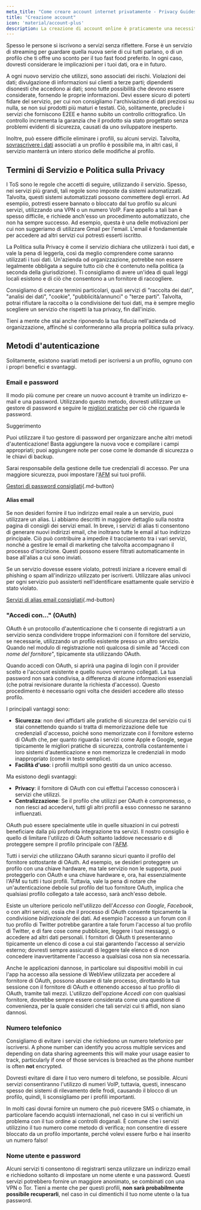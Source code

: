```yaml
---
meta_title: "Come creare account internet privatamente - Privacy Guides"
title: "Creazione account"
icon: 'material/account-plus'
description: La creazione di account online è praticamente una necessità di internet, adotta questi accorgimenti per assicurare di rimanere privato.
---
```


Spesso le persone si iscrivono a servizi senza riflettere. Forse è un servizio di streaming per guardare quella nuova serie di cui tutti parlano, o di un profilo che ti offre uno sconto per il tuo fast food preferito. In ogni caso, dovresti considerare le implicazioni per i tuoi dati, ora e in futuro.

A ogni nuovo servizio che utilizzi, sono associati dei rischi. Violazioni dei dati; divulgazione di informazioni sui clienti a terze parti; dipendenti disonesti che accedono ai dati; sono tutte possibilità che devono essere considerate, fornendo le proprie informazioni. Devi essere sicuro di poterti fidare del servizio, per cui non consigliamo l'archiviazione di dati preziosi su nulla, se non sui prodotti più maturi e testati. Ciò, solitamente, preclude i servizi che forniscono E2EE e hanno subito un controllo crittografico. Un controllo incrementa la garanzia che il prodotto sia stato progettato senza problemi evidenti di sicurezza, causati da uno sviluppatore inesperto.

Inoltre, può essere difficile eliminare i profili, su alcuni servizi. Talvolta, [sovrascrivere i dati](account-deletion.md#overwriting-account-information) associati a un profilo è possibile ma, in altri casi, il servizio manterrà un intero storico delle modifiche al profilo.

## Termini di Servizio e Politica sulla Privacy

I ToS sono le regole che accetti di seguire, utilizzando il servizio. Spesso, nei servizi più grandi, tali regole sono imposte da sistemi automatizzati. Talvolta, questi sistemi automatizzati possono commettere degli errori. Ad esempiio, potresti essere bannato o bloccato dal tuo profilo su alcuni servizi, utilizzando una VPN o un numero VoIP. Fare appello a tali ban è spesso difficile, e richiede anch'esso un procedimento automatizzato, che non ha sempre successo. Ad esempio, questa è una delle motivazioni per cui non suggeriamo di utilizzare Gmail per l'email. L'email è fondamentale per accedere ad altri servizi cui potresti esserti iscritto.

La Politica sulla Privacy è come il servizio dichiara che utilizzerà i tuoi dati, e vale la pena di leggerla, così da meglio comprendere come saranno utilizzati i tuoi dati. Un'azienda od organizzazione, potrebbe non essere legalmente obbligata a seguire tutto ciò che è contenuto nella politica (a seconda della giurisdizione). Ti consigliamo di avere un'idea di quali leggi locali esistono e di ciò che consentono a un fornitore di raccogliere.

Consigliamo di cercare termini particolari, quali servizi di "raccolta dei dati", "analisi dei dati", "cookie", "pubblicità/annunci" o "terze parti". Talvolta, potrai rifiutare la raccolta o la condivisione dei tuoi dati, ma è sempre meglio scegliere un servizio che rispetti la tua privacy, fin dall'inizio.

Tieni a mente che stai anche riponendo la tua fiducia nell'azienda od organizzazione, affinché si conformeranno alla propria politica sulla privacy.

## Metodi d'autenticazione

Solitamente, esistono svariati metodi per iscriversi a un profilo, ognuno con i propri benefici e svantaggi.

### Email e password

Il modo più comune per creare un nuovo account è tramite un indirizzo e-mail e una password. Utilizzando questo metodo, dovresti utilizzare un gestore di password e seguire le [migliori pratiche](passwords-overview.md) per ciò che riguarda le password.

<div class="admonition tip" markdown>
<p class="admonition-title">Suggerimento</p>

Puoi utilizzare il tuo gestore di password per organizzare anche altri metodi d'autenticazione! Basta aggiungere la nuova voce e compilare i campi appropriati; puoi aggiungere note per cose come le domande di sicurezza o le chiavi di backup.

</div>

Sarai responsabile della gestione delle tue credenziali di accesso. Per una maggiore sicurezza, puoi impostare l'[AFM](multi-factor-authentication.md) sui tuoi profili.

[Gestori di password consigliati](../passwords.md ""){.md-button}

#### Alias email

Se non desideri fornire il tuo indirizzo email reale a un servizio, puoi utilizzare un alias. Li abbiamo descritti in maggiore dettaglio sulla nostra pagina di consigli dei servizi email. In breve, i servizi di alias ti consentono di generare nuovi indirizzi email, che inoltrano tutte le email al tuo indirizzo principale. Ciò può contribuire a impedire il tracciamento tra i vari servizi, nonché a gestire le email di marketing che talvolta accompagnano il processo d'iscrizione. Questi possono essere filtrati automaticamente in base all'alias a cui sono inviati.

Se un servizio dovesse essere violato, potresti iniziare a ricevere email di phishing o spam all'indirizzo utilizzato per iscriverti. Utilizzare alias univoci per ogni servizio può assisterti nell'identificare esattamente quale servizio è stato violato.

[Servizi di alias email consigliati](../email-aliasing.md ""){.md-button}

### "Accedi con..." (OAuth)

OAuth è un protocollo d'autenticazione che ti consente di registrarti a un servizio senza condividere troppe informazioni con il fornitore del servizio, se necessarie, utilizzando un profilo esistente presso un altro servizio. Quando nel modulo di registrazione noti qualcosa di simile ad "Accedi con *nome del fornitore*", tipicamente sta utilizzando OAuth.

Quando accedi con OAuth, si aprirà una pagina di login con il provider scelto e l'account esistente e quello nuovo verranno collegati. La tua password non sarà condivisa, a differenza di alcune informazioni essenziali (che potrai revisionare durante la richiesta d'accesso). Questo procedimento è necessario ogni volta che desideri accedere allo stesso profilo.

I principali vantaggi sono:

- **Sicurezza**: non devi affidarti alle pratiche di sicurezza del servizio cui ti stai connettendo quando si tratta di memorizzazione delle tue credenziali d'accesso, poiché sono memorizzate con il fornitore esterno di OAuth che, per quanto riguarda i servizi come Apple e Google, segue tipicamente le migliori pratiche di sicurezza, controlla costantemente i loro sistemi d'autenticazione e non memorizza le credenziali in modo inappropriato (come in testo semplice).
- **Facilità d'uso**: i profili multipli sono gestiti da un unico accesso.

Ma esistono degli svantaggi:

- **Privacy**: il fornitore di OAuth con cui effettui l'accesso conoscerà i servizi che utilizzi.
- **Centralizzazione**: Se il profilo che utilizzi per OAuth è compromesso, o non riesci ad accedervi, tutti gli altri profili a esso connesso ne saranno influenzati.

OAuth può essere specialmente utile in quelle situazioni in cui potresti beneficiare dalla più profonda integrazione tra servizi. Il nostro consiglio è quello di limitare l'utilizzo di OAuth soltanto laddove necessario e di proteggere sempre il profilo principale con l'[AFM](multi-factor-authentication.md).

Tutti i servizi che utilizzano OAuth saranno sicuri quanto il profilo del fornitore sottostante di OAuth. Ad esempio, se desideri proteggere un profilo con una chiave hardware, ma tale servizio non le supporta, puoi proteggerlo con OAuth e una chiave hardware e, ora, hai essenzialmente l'AFM su tutti i tuoi profili. Tuttavia, vale la pena di notare che un'autenticazione debole sul profilo del tuo fornitore OAuth, implica che qualsiasi profilo collegato a tale accesso, sarà anch'esso debole.

Esiste un ulteriore pericolo nell'utilizzo dell'*Accesso con Google*, *Facebook*, o con altri servizi, ossia che il processo di OAuth consente tipicamente la condivisione *bidirezionale* dei dati. Ad esempio l'accesso a un forum con il tuo profilo di Twitter potrebbe garantire a tale forum l'accesso al tuo profilo di Twitter, e di fare cose come pubblicare, leggere i tuoi messaggi, o accedere ad altri dati personali. I fornitori di OAuth ti presenteranno tipicamente un elenco di cose a cui stai garantendo l'accesso al servizio esterno; dovresti sempre assicurati di leggere tale elenco e di non concedere inavvertitamente l'accesso a qualsiasi cosa non sia necessaria.

Anche le applicazioni dannose, in particolare sui dispositivi mobili in cui l'app ha accesso alla sessione di WebView utilizzata per accedere al fornitore di OAuth, possono abusare di tale processo, dirottando la tua sessione con il fornitore di OAuth e ottenendo accesso al tuo profilo di OAuth, tramite tali mezzi. L'utilizzo dell'opzione *Accedi con* con qualsiasi fornitore, dovrebbe sempre essere considerata come una questione di convenienza, per la quale consideri che tali servizi cui ti affidi, non siano dannosi.

### Numero telefonico

Consigliamo di evitare i servizi che richiedono un numero telefonico per iscriversi. A phone number can identify you across multiple services and depending on data sharing agreements this will make your usage easier to track, particularly if one of those services is breached as the phone number is often **not** encrypted.

Dovresti evitare di dare il tuo vero numero di telefono, se possibile. Alcuni servizi consentiranno l'utilizzo di numeri VoIP, tuttavia, questi, innescano spesso dei sistemi di rilevamento delle frodi, causando il blocco di un profilo, quindi, li sconsigliamo per i profili importanti.

In molti casi dovrai fornire un numero che può ricevere SMS o chiamate, in particolare facendo acquisti internazionali, nel caso in cui si verifichi un problema con il tuo ordine ai controlli doganali. È comune che i servizi utilizzino il tuo numero come metodo di verifica; non consentire di essere bloccato da un profilo importante, perché volevi essere furbo e hai inserito un numero falso!

### Nome utente e password

Alcuni servizi ti consentono di registrarti senza utilizzare un indirizzo email e richiedono soltanto di impostare un nome utente e una password. Questi servizi potrebbero fornire un maggiore anonimato, se combinati con una VPN o Tor. Tieni a mente che per questi profili, **non sarà probabilmente possibile recuperarli**, nel caso in cui dimentichi il tuo nome utente o la tua password.
